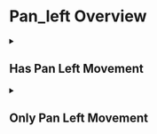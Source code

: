 # Pan_left Overview

<details>
<summary><h2>Has Pan Left Movement</h2></summary>


<h3>🔵 Label Name:</h3>
<code>has_pan_left</code>


<h3>📖 Definition:</h3>
Does the camera pan left in the scene?

<details>
<summary><h4> Question (Definition)</h4></summary>

- Does the camera pan leftward in the scene?

- Does the camera pan from right to left?

- Does the camera pan leftward?

- Is the camera panning left in the scene?

- Is the camera panning leftward?

- Is the camera panning from right to left?

- Does the camera execute a pan movement to the left?

</details>

<details>
<summary><h4> Alternative Question</h4></summary>

- Does the camera pan left (not move/truck left)?

- Does the shot feature a camera pan to the left (rotating, not moving sideways)?

- Is the camera rotating left on its axis (not trucking left)?

- Is this a leftward panning shot?

- Is this a left panning motion (not lateral movement)?

- Is the camera rotating to the left?

- Does the view shift from right to left?

- Is the camera turning leftward?

- Does the camera sweep to the left?

- Is the camera swiveling left?

- Is the camera pivoting left?

- Does the camera move horizontally from right to left?

- Is this a horizontal camera movement from right to left?

</details>

<details>
<summary><h4> Prompt (Definition)</h4></summary>

- A shot where the camera pans left.

- A shot where the camera pans leftward.

- A shot where the camera pans from right to left.

- The camera pans leftward.

- The camera pans left in the scene.

- The camera pans from right to left.

- A video featuring a leftward panning movement.

</details>

<details>
<summary><h4> Alternative Prompt</h4></summary>

- A scene where the camera pans left (not trucks/moves left).

- A shot with a left panning motion (camera rotating, not moving sideways).

- A video where the camera rotates left on its axis, not trucking left.

- A scene featuring a left panning camera movement (not lateral movement).

- A shot where the camera pans left without sideways translation.

- A video demonstrating a pure left panning motion (rotating, not trucking).

- A scene where the camera rotates to the left.

- A shot where the view shifts from right to left.

- A video where the camera turns leftward.

- A scene where the camera sweeps to the left.

- A shot with leftward camera rotation.

- A video where the camera swivels left.

- A scene where the camera pivots left.

- A shot with horizontal camera movement from right to left.

</details>

<h4>🟢 Positive:</h4>
<code>self.cam_motion.pan_left</code>

<h4>🔴 Negative:</h4>
<code>not self.cam_motion.pan_left</code>

<details>
<summary><h4>🔴 Negative (Easy)</h4></summary>

- <b>panning_right</b>: <code>self.cam_motion.camera_movement in ['major_simple','major_complex'] and self.cam_motion.camera_pan == 'right' and self.cam_motion.steadiness not in ['unsteady','very_unsteady']</code>

</details>

<details>
<summary><h4>🔴 Negative (Hard)</h4></summary>

- <b>moving_left</b>: <code>self.cam_motion.camera_movement in ['major_simple'] and self.cam_motion.camera_pan != 'left' and self.cam_motion.camera_left_right == 'left' and self.cam_motion.steadiness not in ['unsteady','very_unsteady']</code>

</details>

</details>

<details>
<summary><h2>Only Pan Left Movement</h2></summary>


<h3>🔵 Label Name:</h3>
<code>only_pan_left</code>


<h3>📖 Definition:</h3>
Does the camera only pan from right to left?

<details>
<summary><h4> Question (Definition)</h4></summary>

- Does the camera only pan left in the scene, without any other camera movements?

- Does the camera only pan leftward, without any other camera movements?

- Does the camera only pan leftward?

- Is this a leftward panning shot?

- Is this a panning shot from right to left?

- Is the camera only panning leftward?

- Is the camera movement purely a leftward pan?

- Is this exclusively a left panning shot?

- Does the camera only execute a pan movement to the left?

- Is this purely a left panning motion (no trucking or other movements)?

- Does the shot feature only a camera pan to the left (rotating, not moving sideways)?

- Is the camera only rotating left on its axis (no trucking or other movements)?

</details>

<details>
<summary><h4> Alternative Question</h4></summary>

- Is the camera only rotating to the left?

- Does the camera just turn leftward?

- Is the movement limited to a left rotation?

- Is this just a leftward sweep of the camera?

- Is the camera only swiveling left?

- Is the camera just pivoting left?

- Is this strictly a horizontal movement from right to left?

- Does the camera only move horizontally from right to left?

</details>

<details>
<summary><h4> Prompt (Definition)</h4></summary>

- A shot where the camera only pans left.

- A shot where the camera only pans leftward.

- A shot where the camera only pans from right to left.

- The camera only pans leftward.

- The camera only pans left in the scene.

- The camera only pans from right to left.

- A scene where the camera pans left only (not trucks/moves left).

- A video with pure left panning motion (rotating only, no translation).

- A shot with a left panning motion (camera rotating, not moving sideways).

- A video where the camera only rotates left on its axis.

- A shot demonstrating exclusively left panning motion (no trucking).

</details>

<details>
<summary><h4> Alternative Prompt</h4></summary>

- A video featuring exclusively leftward panning movement.

- A video featuring a leftward panning movement.

- A scene with only a left panning motion (no trucking or other movements).

- A shot containing only a leftward pan (camera rotating, not moving sideways).

- A scene with nothing but a left panning camera movement (no lateral movement).

- A scene where the camera only rotates to the left.

- A shot with just a leftward turning motion.

- A video showing only a left sweeping movement.

- A scene limited to leftward camera rotation.

- A shot where the camera just swivels left.

- A video where the camera only pivots left.

- A scene with just horizontal camera movement from right to left.

</details>

<h4>🟢 Positive:</h4>
<code>self.cam_motion.pan_left and self.cam_motion.check_if_no_motion_cam(exclude=['pan_left'])</code>

<h4>🔴 Negative:</h4>
<code>not (self.cam_motion.pan_left and self.cam_motion.check_if_no_motion_cam(exclude=['pan_left']))</code>

<details>
<summary><h4>🔴 Negative (Easy)</h4></summary>

- <b>only_panning_right</b>: <code>self.cam_motion.camera_movement == 'major_simple' and self.cam_motion.camera_pan == 'right' and not self.cam_motion.check_if_any_motion(exclude=['pan']) and self.cam_motion.steadiness not in ['unsteady','very_unsteady']</code>

</details>

<details>
<summary><h4>🔴 Negative (Hard)</h4></summary>

- <b>pan_right_with_other</b>: <code>self.cam_motion.camera_movement == 'major_simple' and self.cam_motion.camera_pan == 'left' and not self.cam_motion.check_if_no_motion(exclude=['pan'])</code>

</details>

</details>
